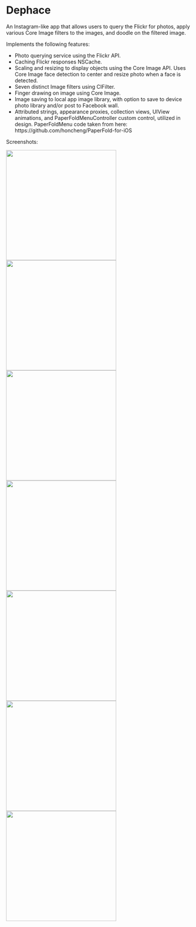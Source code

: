 Dephace
==========

An Instagram-like app that allows users to query the Flickr for photos, apply various Core Image filters to the images, and doodle on the filtered image.  

Implements the following features:

<ul>
<li> Photo querying service using the Flickr API.
<li> Caching Flickr responses NSCache.
<li> Scaling and resizing to display objects using the Core Image API. Uses Core Image face detection to center and resize photo when a face is detected.
<li> Seven distinct Image filters using CIFilter.
<li> Finger drawing on image using Core Image.
<li> Image saving to local app image library, with option to save to device photo library and/or post to Facebook wall.
<li> Attributed strings, appearance proxies, collection views, UIView animations, and PaperFoldMenuController custom control, utilized in design. PaperFoldMenu code taken from here: https://github.com/honcheng/PaperFold-for-iOS
</ul>

Screenshots:
<p>
<img src="https://dl.dropboxusercontent.com/u/12514699/2013-06-18%2022.31.09.png" width="300"> 
<br>
<img src="https://dl.dropboxusercontent.com/u/12514699/2013-06-18%2022.31.23.png" width="300"> 
<br>
<img src="https://dl.dropboxusercontent.com/u/12514699/2013-06-18%2022.34.05.png" width="300"> 
<br>
<img src="https://dl.dropboxusercontent.com/u/12514699/2013-06-18%2022.35.50.png" width="300"> 
<br>
<img src="https://dl.dropboxusercontent.com/u/12514699/2013-06-18%2022.36.09.png" width="300"> 
<br>
<img src="https://dl.dropboxusercontent.com/u/12514699/2013-06-18%2023.22.08.png" width="300"> 
<br>
<img src="https://dl.dropboxusercontent.com/u/12514699/2013-06-18%2023.24.05.png" width="300"> 
<br>
